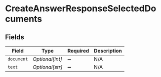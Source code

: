 # CreateAnswerResponseSelectedDocuments


## Fields

| Field              | Type               | Required           | Description        |
| ------------------ | ------------------ | ------------------ | ------------------ |
| `document`         | *Optional[int]*    | :heavy_minus_sign: | N/A                |
| `text`             | *Optional[str]*    | :heavy_minus_sign: | N/A                |